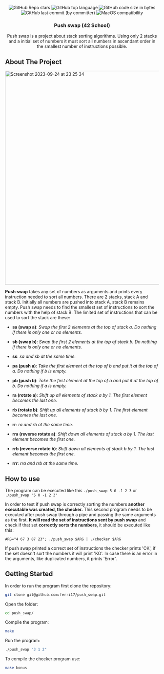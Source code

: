 <p align="center">
	<img alt="GitHub Repo stars" src="https://img.shields.io/github/stars/ferri17/push_swap?color=yellow" />
	<img alt="GitHub top language" src="https://img.shields.io/github/languages/top/ferri17/push_swap" />
	<img alt="GitHub code size in bytes" src="https://img.shields.io/github/languages/code-size/ferri17/push_swap?color=red" />
	<img alt="GitHub last commit (by committer)" src="https://img.shields.io/github/last-commit/ferri17/push_swap" />
	<img alt="MacOS compatibility" src="https://img.shields.io/badge/macOS-compatible-brightgreen.svg" />
</p>

<h3 align="center">Push swap (42 School)</h3>

  <p align="center">
    Push swap is a project about stack sorting algorithms. Using only 2 stacks and a initial set of numbers 
    it must sort all numbers in ascendant order in the smallest number of instructions possible.
    <br/>
  </p>
</div>

<!-- ABOUT THE PROJECT -->
## About The Project
<img width="700" alt="Screenshot 2023-09-24 at 23 25 34" src="https://github.com/ferri17/push_swap/assets/19575860/a239668a-c2c0-4618-b4b2-8025abacb686">

**Push swap** takes any set of numbers as arguments and prints every instruction needed to sort all numbers. 
There are 2 stacks, stack A and stack B. Initially all numbers are pushed into stack A, stack B remains empty. 
Push swap needs to find the smallest set of instructions to sort the numbers with the help of stack B. The limited 
set of instructions that can be used to sort the stack are these:

- **sa (swap a)**: *Swap the first 2 elements at the top of stack a.
  Do nothing if there is only one or no elements.*
  
- **sb (swap b)**: *Swap the first 2 elements at the top of stack b.
  Do nothing if there is only one or no elements.*
  
- **ss**: *sa and sb at the same time.*
  
- **pa (push a)**: *Take the first element at the top of b and put it at the top of a.
  Do nothing if b is empty.*
  
- **pb (push b)**: *Take the first element at the top of a and put it at the top of b.
  Do nothing if a is empty.*
  
- **ra (rotate a)**: *Shift up all elements of stack a by 1.
  The first element becomes the last one.*
  
- **rb (rotate b)**: *Shift up all elements of stack b by 1.
  The first element becomes the last one.*
  
- **rr**: *ra and rb at the same time.*
  
- **rra (reverse rotate a)**: *Shift down all elements of stack a by 1.
  The last element becomes the first one.*
  
- **rrb (reverse rotate b)**: *Shift down all elements of stack b by 1.
  The last element becomes the first one.*
  
- **rrr**: *rra and rrb at the same time.*

<!-- HOW TO USE -->
## How to use

The program can be executed like this `./push_swap 5 0 -1 2 3` or `./push_swap "5 0 -1 2 3"`

In order to test if push swap is correctly sorting the numbers **another executable was created, the checker.** This second
program needs to be executed after push swap through a pipe and passing the same arguments as the first. **It will read
the set of instructions sent by push swap** and check if that set **correctly sorts the numbers**, it should be executed like this:

`ARG="4 67 3 87 23"; ./push_swap $ARG | ./checker $ARG`

If push swap printed a correct set of instructions the checker prints 'OK', if the set doesn't sort the numbers it will print 'KO'.
In case there is an error in the arguments, like duplicated numbers, it prints 'Error'.

<!-- GETTING STARTED -->
## Getting Started
In order to run the program first clone the repository:
```bash
git clone git@github.com:ferri17/push_swap.git
```
Open the folder:
```bash
cd push_swap/
```
Compile the program:
```bash
make
```
Run the program:
```bash
./push_swap "3 1 2"
```
To compile the checker program use:
```bash
make bonus
```
